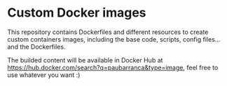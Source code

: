# Custom Docker images

This repository contains Dockerfiles and different resources to create custom containers images, including the base code, scripts, config files... and the Dockerfiles.

The builded content will be available in Docker Hub at https://hub.docker.com/search?q=paubarranca&type=image, feel free to use whatever you want :)

